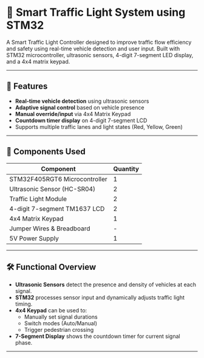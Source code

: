 # 🚦 Smart Traffic Light System using STM32

A Smart Traffic Light Controller designed to improve traffic flow efficiency and safety using real-time vehicle detection and user input. Built with STM32 microcontroller, ultrasonic sensors, 4-digit 7-segment LED display, and a 4x4 matrix keypad.

---

## 📌 Features

- **Real-time vehicle detection** using ultrasonic sensors
- **Adaptive signal control** based on vehicle presence
- **Manual override/input** via 4x4 Matrix Keypad
- **Countdown timer display** on 4-digit 7-segment LCD
- Supports multiple traffic lanes and light states (Red, Yellow, Green)

---

## 🧰 Components Used

| Component                     | Quantity |
|------------------------------|----------|
| STM32F405RGT6 Microcontroller| 1        |
| Ultrasonic Sensor (HC-SR04)  | 2        |
| Traffic Light Module         | 2        |
| 4-digit 7-segment TM1637 LCD | 2        |
| 4x4 Matrix Keypad            | 1        |
| Jumper Wires & Breadboard    | -        |
| 5V Power Supply              | 1        |

---

## 🛠️ Functional Overview

- **Ultrasonic Sensors** detect the presence and density of vehicles at each signal.
- **STM32** processes sensor input and dynamically adjusts traffic light timing.
- **4x4 Keypad** can be used to:
  - Manually set signal durations
  - Switch modes (Auto/Manual)
  - Trigger pedestrian crossing
- **7-Segment Display** shows the countdown timer for current signal phase.

---

